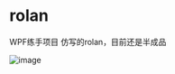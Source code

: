 # rolan

WPF练手项目
仿写的rolan，目前还是半成品

![image](https://github.com/yanjuan99/rolan/blob/master/rolan/showgif.gif)
